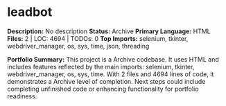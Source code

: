 # leadbot

**Description:** No description
**Status:** Archive
**Primary Language:** HTML
**Files:** 2 | LOC: 4694 | TODOs: 0
**Top Imports:** selenium, tkinter, webdriver_manager, os, sys, time, json, threading

**Portfolio Summary:**
This project is a Archive codebase. It uses HTML and includes features reflected by the main imports: selenium, tkinter, webdriver_manager, os, sys, time.
With 2 files and 4694 lines of code, it demonstrates a Archive level of completion.
Next steps could include completing unfinished code or enhancing functionality for portfolio readiness.